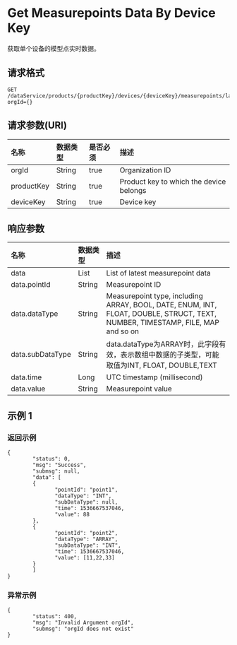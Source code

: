 # Get Measurepoints Data By Device Key

获取单个设备的模型点实时数据。

## 请求格式

```
GET /dataService/products/{productKey}/devices/{deviceKey}/measurepoints/latestData?orgId={}
```

## 请求参数(URI)

| **名称**   | **数据类型** | **是否必须** | **描述**                                |
|:-----------|:-------------|:-------------|:----------------------------------------|
| orgId      | String       | true         | Organization ID                         |
| productKey | String       | true         | Product key to which the device belongs |
| deviceKey  | String       | true         | Device key                              |


## 响应参数

| **名称**         | **数据类型**       | **描述**                                                                                                                           |
|:-----------------|:-------------------|:-----------------------------------------------------------------------------------------------------------------------------------|
| data             | List<Measurepoint> | List of latest measurepoint data                                                                                                   |
| data.pointId     | String             | Measurepoint ID                                                                                                                    |
| data.dataType    | String             | Measurepoint type, including ARRAY, BOOL,   DATE, ENUM, INT, FLOAT, DOUBLE, STRUCT, TEXT, NUMBER, TIMESTAMP, FILE, MAP   and so on |
| data.subDataType | String             | data.dataType为ARRAY时，此字段有效，表示数组中数据的子类型，可能取值为INT, FLOAT, DOUBLE,TEXT                                      |
| data.time        | Long               | UTC timestamp (millisecond)                                                                                                        |
| data.value       | String             | Measurepoint value                                                                                                                 |

## 示例 1

### 返回示例

```
{
        "status": 0,
        "msg": "Success",
        "submsg": null,
        "data": [
        {
               "pointId": "point1",
               "dataType": "INT",
               "subDataType": null,
               "time": 1536667537046,
               "value": 88
        },
        {
               "pointId": "point2",
               "dataType": "ARRAY",
               "subDataType": "INT",
               "time": 1536667537046,
               "value": [11,22,33]
        }
        ]
}
```

### 异常示例

```
{
        "status": 400,
        "msg": "Invalid Argument orgId",
        "submsg": "orgId does not exist"
}
```
